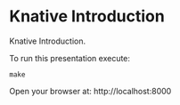 Knative Introduction
=======================

Knative Introduction.

To run this presentation execute:

```
make
```

Open your browser at: http://localhost:8000

